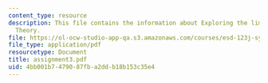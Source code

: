 ```yaml
---
content_type: resource
description: This file contains the information about Exploring the limits of Sustainability
  Theory.
file: https://ol-ocw-studio-app-qa.s3.amazonaws.com/courses/esd-123j-systems-perspectives-on-industrial-ecology-spring-2006/4bb001b7479087fba2ddb18b153c35e4_assignment3.pdf
file_type: application/pdf
resourcetype: Document
title: assignment3.pdf
uid: 4bb001b7-4790-87fb-a2dd-b18b153c35e4
---
```

